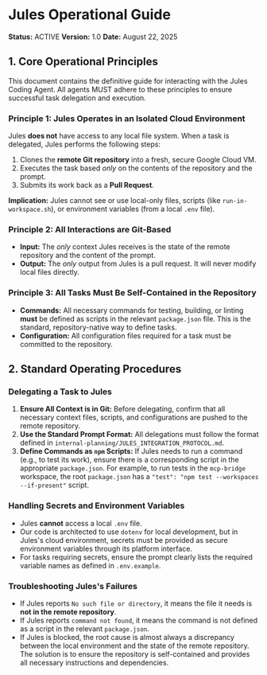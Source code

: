 # Jules Operational Guide

**Status:** ACTIVE
**Version:** 1.0
**Date:** August 22, 2025

## 1. Core Operational Principles

This document contains the definitive guide for interacting with the Jules Coding Agent. All agents MUST adhere to these principles to ensure successful task delegation and execution.

### **Principle 1: Jules Operates in an Isolated Cloud Environment**

Jules **does not** have access to any local file system. When a task is delegated, Jules performs the following steps:
1.  Clones the **remote Git repository** into a fresh, secure Google Cloud VM.
2.  Executes the task based *only* on the contents of the repository and the prompt.
3.  Submits its work back as a **Pull Request**.

**Implication:** Jules cannot see or use local-only files, scripts (like `run-in-workspace.sh`), or environment variables (from a local `.env` file).

### **Principle 2: All Interactions are Git-Based**

-   **Input:** The *only* context Jules receives is the state of the remote repository and the content of the prompt.
-   **Output:** The *only* output from Jules is a pull request. It will never modify local files directly.

### **Principle 3: All Tasks Must Be Self-Contained in the Repository**

-   **Commands:** All necessary commands for testing, building, or linting **must** be defined as scripts in the relevant `package.json` file. This is the standard, repository-native way to define tasks.
-   **Configuration:** All configuration files required for a task must be committed to the repository.

## 2. Standard Operating Procedures

### **Delegating a Task to Jules**

1.  **Ensure All Context is in Git:** Before delegating, confirm that all necessary context files, scripts, and configurations are pushed to the remote repository.
2.  **Use the Standard Prompt Format:** All delegations must follow the format defined in `internal-planning/JULES_INTEGRATION_PROTOCOL.md`.
3.  **Define Commands as `npm` Scripts:** If Jules needs to run a command (e.g., to test its work), ensure there is a corresponding script in the appropriate `package.json`. For example, to run tests in the `mcp-bridge` workspace, the root `package.json` has a `"test": "npm test --workspaces --if-present"` script.

### **Handling Secrets and Environment Variables**

-   Jules **cannot** access a local `.env` file.
-   Our code is architected to use `dotenv` for local development, but in Jules's cloud environment, secrets must be provided as secure environment variables through its platform interface.
-   For tasks requiring secrets, ensure the prompt clearly lists the required variable names as defined in `.env.example`.

### **Troubleshooting Jules's Failures**

-   If Jules reports `No such file or directory`, it means the file it needs is **not in the remote repository**.
-   If Jules reports `command not found`, it means the command is not defined as a script in the relevant `package.json`.
-   If Jules is blocked, the root cause is almost always a discrepancy between the local environment and the state of the remote repository. The solution is to ensure the repository is self-contained and provides all necessary instructions and dependencies.
